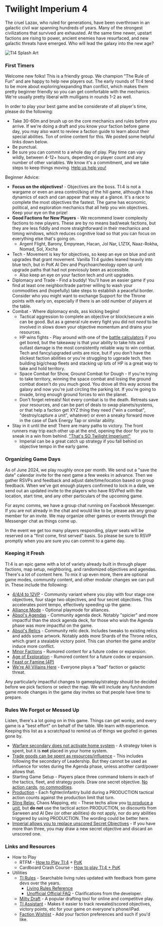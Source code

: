 # Twilight Imperium 4

The cruel Lazax, who ruled for generations, have been overthrown in an galactic civil war spanning hundreds of years.  Many of the strongest civilizations that survived are exhausted.  At the same time newer, upstart factions are rising to power, ancient enemies have resurfaced, and new galactic threats have emerged.  Who will lead the galaxy into the new age?  

![TI4 Splash Art](https://i.imgur.com/BnfajNu.jpeg)


### First Timers
Welcome new folks!  This is a friendly group.  We champion "The Rule of Fun" and are happy to help new players out.  The early rounds of TI:4 tend to be more about exploring/expanding than conflict, which makes them pretty beginner friendly so you can get comfortable with the mechanics.  We're usually pretty liberal with mulligans in rounds 1-2 as well.

In order to play your best game and be considerate of all player's time, please do the following:
*  Take 30-60m and brush up on the core mechanics and rules before you arrive.  If we're doing a draft and you know your faction before game day, you may also want to review a faction guide to learn about their special abilities.  Ton of online content for this.  We posted some helpful links down below.
*  Be punctual.  
*  Be sure you can commit to a whole day of play.  Play time can vary wildly, between 4-12+ hours, depending on player count and any number of other variables.  We know it's a commitment, and we take steps to keep things moving.  [Help us help you!](https://www.youtube.com/watch?v=l1B1_jQnlFk&t=78s)

Beginner Advice:
* **Focus on the objectives!**  - Objectives are the boss.  TI:4 is not a wargame or even an area control/king of the hill game, although it has dynamics of each and can appear that way at a glance.  It's a race to complete the most objectives the fastest.  The game has economic, political, and exploration mechanics that all help you win objectives.  Keep your eye on the prize!
* **Good Factions for New Players** - We recommend lower complexity factions to new players.  These are by no means bad/weak factions, but they are less fiddly and more straightforward in their mechanics and timing windows, which reduces cognitive load so that you can focus on everything else that's going on.  
    * Argent Flight, Barony, Empyrean, Hacan, Jol Nar, L1Z1X, Naaz-Rokha, Nomad, Sol, Xxcha 
* Tech - Movement is key for objectives, so keep an eye on blue and unit upgrades that grant movement.  Vanilla TI:4 guides leaned heavily into blue tech, but in PoK AI Dev and Psychoarcheology open up unit upgrade paths that had not previosuly been as accessible.
    * Also keep an eye on your faction tech and unit upgrades.
* Diplomacy and Trade - Find a buddy!  You'll have an easier game if you find at least one neighbor/trade partner willing to wash your commodities and (hopefully) take steps to establish a peaceful border.  Consider who you might want to exchange Support for the Throne points with early on, especially if there is an odd number of players at the table.
* Combat - Where diplomacy ends, ass kicking begins! 
    * Tactical aggression to complete an objective or block/secure a win can be good.  But as a general rule every fight you did not _need_ to be involved in slows down your objective momentum and drains your resources.  
    * HP wins fights - Play around with one of the [battle calculators](https://ti4battle.com/) if you get bored, but the takeaway is that your ability to take hits and outlast damage is the most consistently reliable way to win combat.  Tech and fancy/upgraded units are nice, but if you don't have the slickest faction abilities or you're struggling to ugprade tech, then building big/cheap fleets and stacking up lots of HP is a great way to take and hold territory.
    * Space Combat for Show, Ground Combat for Dough - If you're trying to take territory, winning the space combat and losing the ground combat doesn't do you much good.  You drove all this way across the galaxy and now you're just circling the parking lot.  If you're going to invade, bring enough ground forces to win the planet.  
    * Don't forget retreats!  Not every combat is to the death.  Retreats save your resources, and can be part of deals to swap planets/systems, or that help a faction get XYZ thing they need ("win a combat", "destroy/capture a unit", whatever) or even a sneaky forward move in the case of Dark Energy Tap or similar ability.
* Stay in it until the end!  There are many paths to victory.  The front runners may trip each other up at the end, opening the door for you to sneak in a win from behind.  ["That's SO Twilight Imperium!"](https://www.youtube.com/watch?v=PLybps39ZwM&t=376s)
    * Imperial can be a great catch up strategy if you fall behind on objective tempo in the early game.


### Organizing Game Days
As of June 2024, we play roughly once per month.  We send out a "save the date" calendar invite for the next game a few weeks in advance.  Then we gather RSVPs and feedback and adjust date/time/location based on group feedback.  When we've got enough players confirmed to lock in a date, we send out an updated invite to the players who have RSVPed with the location, start time, and any other particulars of the upcoming game.  

For async comms, we have a group chat running on Facebook Messenger.  If you are not already in the chat and would like to be, please ask any group member for an invite.  We may organize other games or events through the Messenger chat as things come up. 

In the event we get too many players responding, player seats will be reserved on a "first come, first served" basis.  So please be sure to RSVP promptly when you are sure you can commit to a game day.    


### Keeping it Fresh
TI:4 is an epic game with a lot of variety already built in through player factions, map setup, neighboring, and randomized objectives and agendas.  There's a lot of content here.  To mix it up even more, there are optional game modes, community content, and other modular changes we can pull in.  These include the following:

*  [4/4/4 to 12VP](https://www.youtube.com/watch?v=qIVU-4sjaXE) - Community variant where you play with four stage one objectives, four stage two objectives, and four secret objectives.  This accelerates point tempo, effectively speeding up the game.
*  [Alliance Mode](https://twilight-imperium.fandom.com/wiki/Alliance_Game_Variant) - Optional playmode for alliances. 
*  [Absol's Agendas](https://drive.google.com/drive/folders/1HMq6XEd5-kbOScwSCypOwytkanwOXfEj) - Community agenda deck.  Notably "spicier" and more impactful than the stock agenda deck, for those who wish the Agenda phase was more impactful on the game.  
*  [Absol's Relics](https://drive.google.com/drive/folders/1-E-Rnsb0VUoluRy5LrURZg2o2V8iw3gZ) - Community relic deck.  Includes tweaks to existing relics and adds some artwork.  Notably adds more Shards of the Throne relics, which grant a stealable victory point.  This can shorten the game and/or induce more conflict.
*  [Minor Factions](https://x.com/CreussEmissary/status/1792421868885959064/photo/2) - Rumored content for a future codex or expansion.  
*  [Age of Exploration](https://x.com/CreussEmissary/status/1792421868885959064/photo/1) - Rumored content for a future codex or expansion.
*  [Feast or Famine (4P)](https://boardgamegeek.com/thread/2325692/4-player-ti4-feast-and-famine)
*  [We're All Villains Here](https://www.youtube.com/watch?v=mFSyD5QyhqY) - Everyone plays a "bad" faction or galactic threat.

Any particularly impactful changes to gameplay/strategy should be decided before we pick factions or select the map.  We will include any fun/random game mode changes in the game day invites so that people have time to prepare.


### Rules We Forgot or Messed Up
Listen, there's a lot going on in this game.  Things can get wonky, and every game is a "best effort" on behalf of the table.  We learn with experience.  Keeping this list as a scratchpad to remind us of things we goofed in games gone by.  

* [Warfare secondary does not activate home system](https://www.tirules.com/R_warfare) - A strategy token is spent, but it is **not** placed in your home system.  
* [Trade goods can be spent as resources/influence](https://twilight-imperium.fandom.com/wiki/Trade_Goods_%26_Commodities) - This includes following the secondary of Leadership.  But they cannot be used as influence for votes during the Agenda phase, unless another card/power allows that.
* Starting Game Setup - Players place three command tokens in each of the tactics, fleet, and strategy pools.  Draw one secret objective. [No action cards](https://www.tirules.com/R_action_cards#:~:text=Players%20start%20the%20game%20with,dealt%20out%20in%20initiative%20order.), [no commodities](https://www.tirules.com/R_commodities).
* [Production](https://www.tirules.com/R_production) - Each fighter/infantry build during a PRODUCTION tactical action counts against the production limit that turn.
* [Sling Relay](https://twilight-imperium.fandom.com/wiki/Propulsion_Technologies#Sling_Relay), Chaos Mapping, etc - These techs allow you [to produce a unit](https://www.tirules.com/R_producing_units), but **do not** use the tactical action PRODUCTION, so discounts from Sarween and AI Dev (or other abilities) do not apply, nor do any abilities triggered by using PRODUCTION.  The wording could be better here.
* [Imperial allows you to replace unscored Secret Objectives](https://www.tirules.com/R_imperial) - If you have more than three, you may draw a new secret objective and discard an unscored one.


### Links and Resources
* How to Play
    - RTFM - [How to Play TI:4](https://www.youtube.com/watch?v=_u2xEap5hBM) + [PoK](https://www.youtube.com/watch?v=AltGwY-bmfY)
    - Cardboard Crash Course - [How to play TI:4 + PoK](https://www.youtube.com/watch?v=vYtXkU0Zd6k) 
* Utilities
    - [TI Rules](https://www.tirules.com/) - Searchable living rules updated with feedback from game devs over the years.
        - [Living Rules Reference](https://images-cdn.fantasyflightgames.com/filer_public/51/55/51552c7f-c05c-445b-84bf-4b073456d008/ti10_pok_living_rules_reference_20_web.pdf) 
        - [Unofficial Official FAQ](https://docs.google.com/document/d/1_93kw7KkzvAXoQAxRioxo7iAt-Ar6BMIxdNf4Lv25rI/edit) - Clarifications from the developer.
    - [Milty Draft](https://milty.shenanigans.be/) -  A popular drafting tool for online and competitive play.  
    - [TI Assistant](https://ti-assistant.com/) - Makes it easier to track revealed/scored objectives, victory points, etc for your game on everyone's phone/iPad.
    - [Faction Wishlist](https://docs.google.com/spreadsheets/d/1B43XJITCy9wkXD_i6VKTguIWjEZtcnFSywE3fD7128k/edit#gid=700089993) - Add your faction preferences and such if you'd like.  
